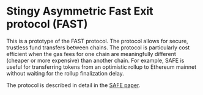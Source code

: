 # Stingy Asymmetric Fast Exit protocol (FAST)

This is a prototype of the FAST protocol. The protocol allows for secure, trustless fund transfers between chains. The protocol is particularly cost efficient when the gas fees for one chain are meaningfully different (cheaper or more expensive) than another chain. For example, SAFE is useful for transferring tokens from an optimistic rollup to Ethereum mainnet without waiting for the rollup finalization delay.

The protocol is described in detail in the [SAFE paper](https://www.notion.so/statechannels/Paper-Submission-WIP-L2-Asymmetric-Fast-Exits-cf0b29e8656d4c3e8edfe8329b2fa67e).